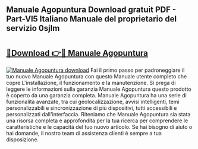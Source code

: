 ## Manuale Agopuntura Download gratuit PDF - Part-Vl5 Italiano Manuale del proprietario del servizio 0sjIm

# <h2><a href="http://dfffngx.blite.top/?on=Manuale+Agopuntura">🔗Download 👉🔴 Manuale Agopuntura</a></h2>

[![Manuale Agopuntura download](https://i.imgur.com/lujVjoI.png)](http://dfffngx.blite.top/?on=Manuale+Agopuntura)
Fai il primo passo per padroneggiare il tuo nuovo Manuale Agopuntura con questo Manuale utente completo che copre L'installazione, il funzionamento e la manutenzione. Si prega di leggere le informazioni sulla garanzia Manuale Agopuntura questo prodotto è coperto da una garanzia completa. Manuale Agopuntura ha una serie di funzionalità avanzate, tra cui geolocalizzazione, avvisi intelligenti, temi personalizzabili e sincronizzazione di più dispositivi, tutti accessibili e personalizzati dall'interfaccia. Riteniamo che Manuale Agopuntura sia stata una risorsa completa e approfondita per la tua ricerca per comprendere le caratteristiche e le capacità del tuo nuovo articolo. Se hai bisogno di aiuto o hai domande, il nostro team di assistenza clienti è sempre a tua disposizione.
